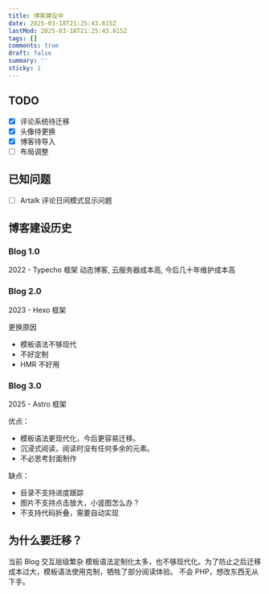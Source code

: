 ```yaml
---
title: 博客建设中
date: 2025-03-18T21:25:43.615Z
lastMod: 2025-03-18T21:25:43.615Z
tags: []
comments: true
draft: false
summary: ''
sticky: 1
---
```


## TODO

- [x] 评论系统待迁移
- [x] 头像待更换
- [x] 博客待导入
- [ ] 布局调整

## 已知问题

- [ ] Artalk 评论日间模式显示问题

## 博客建设历史

### Blog 1.0

2022 - Typecho 框架
动态博客, 云服务器成本高, 今后几十年维护成本高

### Blog 2.0

2023 - Hexo 框架

更换原因

- 模板语法不够现代
- 不好定制
- HMR 不好用

### Blog 3.0

2025 - Astro 框架

优点：

- 模板语法更现代化，今后更容易迁移。
- 沉浸式阅读，阅读时没有任何多余的元素。
- 不必思考封面制作

缺点：

- 目录不支持进度跟踪
- 图片不支持点击放大，小竖图怎么办？
- 不支持代码折叠，需要自动实现

## 为什么要迁移？

当前 Blog 交互层级繁杂
模板语法定制化太多，也不够现代化。为了防止之后迁移成本过大，模板语法使用克制，牺牲了部分阅读体验。
不会 PHP，想改东西无从下手。
